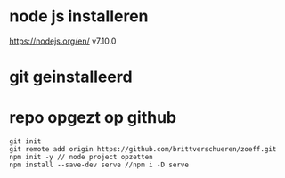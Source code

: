 # node js installeren
https://nodejs.org/en/ v7.10.0

# git geinstalleerd 

# repo opgezt op github

`git init`  
`git remote add origin https://github.com/brittverschueren/zoeff.git`  
`npm init -y // node project opzetten`  
`npm install --save-dev serve //npm i -D serve`  
